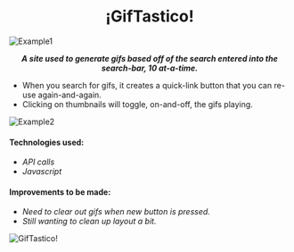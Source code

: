 <div align="center">

# ¡GifTastico!
</div>

![Example1](https://jonmeidell.github.io/GifTastic/assets/images/example1.PNG)

<div align="center">

_**A site used to generate gifs based off of the search entered into the search-bar, 10 at-a-time.**_
</div>

* When you search for gifs, it creates a quick-link button that you can re-use again-and-again.
* Clicking on thumbnails will toggle, on-and-off, the gifs playing.

![Example2](https://jonmeidell.github.io/GifTastic/assets/images/example2.PNG)

#### Technologies used:
  * _API calls_
  * _Javascript_

#### Improvements to be made:
  * _Need to clear out gifs when new button is pressed._
  * _Still wanting to clean up layout a bit._
      
![GifTastico!](https://jonmeidell.github.io/GifTastic/assets/images/readme.gif)
